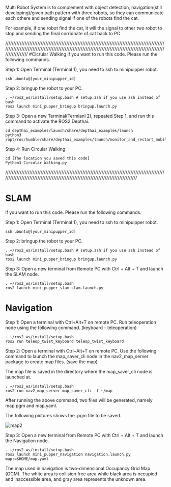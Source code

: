 Multi Robot System is to complement with object detection, navigation(still developing)/given path pattern with three robots, so they can communicate each othere and sending signal if one of the robots find the cat. 

For example, if one robot find the cat, it will the signal to other two robot to stop and sending the final corridnate of cat back to PC.

////////////////////////////////////////////////////////////////////////////////////////////////////////////////////////////////////////////////////////////////////////////////////////////////////////////////////
#Cicrular Walking
if you want to run this code. Please run the following commands. 

Step 1: Open Terminal (Terminal 1), you need to ssh to minipuipper robot. 
~~~
ssh ubuntu@[your_minipupper_id]
~~~

Step 2: bringup the robot to your PC.
~~~
. ~/ros2_ws/install/setup.bash # setup.zsh if you use zsh instead of bash
ros2 launch mini_pupper_bringup bringup.launch.py
~~~

Step 3: Open a new Terminal(Termianl 2), repeated Step 1, and run this command to activate the ROS2 Depthai.
~~~
cd depthai_examples/launch/share/depthai_examples/launch
python3 /opt/ros/humble/share/depthai_examples/launch/monitor_and_restart_mobile.py
~~~

Step 4: Run Circular Walking
~~~
cd [The location you saved this code]
Python3 Circular Walking.py
~~~

/////////////////////////////////////////////////////////////////////////////////////////////////////////////////////////////////////////////////////////////////////////////////////
# SLAM 
if you want to run this code. Please run the following commands. 

Step 1: Open Terminal (Terminal 1), you need to ssh to minipuipper robot. 
~~~
ssh ubuntu@[your_minipupper_id]
~~~

Step 2: bringup the robot to your PC.
~~~
. ~/ros2_ws/install/setup.bash # setup.zsh if you use zsh instead of bash
ros2 launch mini_pupper_bringup bringup.launch.py
~~~

Step 3: Open a new terminal from Remote PC with Ctrl + Alt + T and launch the SLAM node. 
~~~
. ~/ros2_ws/install/setup.bash
ros2 launch mini_pupper_slam slam.launch.py
~~~

# Navigation 
Step 1: Open a terminal with Ctrl+Alt+T on remote PC. Run teleoperation node using the following command. (keyboard - teleoperation)
~~~
. ~/ros2_ws/install/setup.bash
ros2 run teleop_twist_keyboard teleop_twist_keyboard
~~~

Step 2: Open a terminal with Ctrl+Alt+T on remote PC. Use the following command to launch the map_saver_cli node in the nav2_map_server package to create map files. (save the map)

The map file is saved in the directory where the map_saver_cli node is launched at.

~~~
. ~/ros2_ws/install/setup.bash
ros2 run nav2_map_server map_saver_cli -f ~/map
~~~

After running the above command, two files will be generated, namely map.pgm and map.yaml.

The following pictures shows the .pgm file to be saved.

![map2](https://github.com/user-attachments/assets/cefa9a20-2874-4e29-9cb4-6464db7a19bc)

Step 3: Open a new terminal from Remote PC with Ctrl + Alt + T and launch the Navigation node.
~~~
. ~/ros2_ws/install/setup.bash
ros2 launch mini_pupper_navigation navigation.launch.py map:=$HOME/map.yaml
~~~

The map used in navigation is two-dimensional Occupancy Grid Map (OGM). The white area is collision free area while black area is occupied and inaccessible area, and gray area represents the unknown area.
